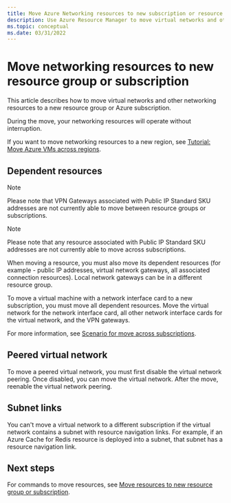 ```yaml
---
title: Move Azure Networking resources to new subscription or resource group
description: Use Azure Resource Manager to move virtual networks and other networking resources to a new resource group or subscription.
ms.topic: conceptual
ms.date: 03/31/2022
---
```


# Move networking resources to new resource group or subscription

This article describes how to move virtual networks and other networking resources to a new resource group or Azure subscription.

During the move, your networking resources will operate without interruption.

If you want to move networking resources to a new region, see [Tutorial: Move Azure VMs across regions](../../../resource-mover/tutorial-move-region-virtual-machines.md).

## Dependent resources

> [!NOTE]
> Please note that VPN Gateways associated with Public IP Standard SKU addresses are not currently able to move between resource groups or subscriptions.

> [!NOTE]
> Please note that any resource associated with Public IP Standard SKU addresses are not currently able to move across subscriptions.

When moving a resource, you must also move its dependent resources (for example - public IP addresses, virtual network gateways, all associated connection resources). Local network gateways can be in a different resource group.

To move a virtual machine with a network interface card to a new subscription, you must move all dependent resources. Move the virtual network for the network interface card, all other network interface cards for the virtual network, and the VPN gateways.

For more information, see [Scenario for move across subscriptions](../move-resource-group-and-subscription.md#scenario-for-move-across-subscriptions).

## Peered virtual network

To move a peered virtual network, you must first disable the virtual network peering. Once disabled, you can move the virtual network. After the move, reenable the virtual network peering.

## Subnet links

You can't move a virtual network to a different subscription if the virtual network contains a subnet with resource navigation links. For example, if an Azure Cache for Redis resource is deployed into a subnet, that subnet has a resource navigation link.

## Next steps

For commands to move resources, see [Move resources to new resource group or subscription](../move-resource-group-and-subscription.md).

